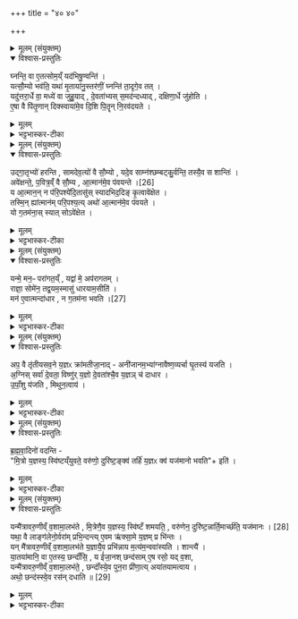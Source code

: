 +++
title = "४० ४०"

+++
<div class="js_include" url="/vedAH_yajuH/taittirIyam/sArasvata-vibhAgaH/saMhitA/sarva-prastutiH/6/6/07"  newLevelForH1="1" includeTitle="true">


<details><summary>मूलम् (संयुक्तम्)</summary>

घ्नन्ति॒ वा ए॒तत्सोम॒य्ँयद॑भिषु॒ण्वन्ति॒ यत्सौ॒म्यो भव॑ति॒ यथा॑ मृ॒ताया॑नु॒स्तर॑णीं॒ घ्नन्ति॑ ता॒दृगे॒व तद्यदु॑त्तरा॒र्धे वा॒ मध्ये॑ वा जुहु॒याद्दे॒वता॑भ्यस्स॒मद॑न्दध्याद्दक्षिणा॒र्धे जु॑होत्ये॒षा वै पि॑तृ॒णान्दिक्स्वाया॑मे॒व दि॒शि पि॒तॄन्नि॒रव॑दयत
</details>

<details open><summary>विश्वास-प्रस्तुतिः</summary>

घ्नन्ति॒ वा ए॒तत्सोम॒य्ँ यद॑भिषु॒ण्वन्ति॑ ।  
यत्सौ॒म्यो भव॑ति॒ यथा॑ मृ॒ताया॑नु॒स्तर॑णीं॒ घ्नन्ति॑ ता॒दृगे॒व तत् ।  
यदु॑त्तरा॒र्धे वा॒ मध्ये॑ वा जुहु॒याद् , दे॒वता॑भ्यस् स॒मद॑न्दध्याद् , दक्षिणा॒र्धे जु॑होति ।  
ए॒षा वै पि॑तृ॒णान् दिक्स्वाया॑मे॒व दि॒शि पि॒तॄन् नि॒रव॑दयते ।  
</details>

<details><summary>मूलम्</summary>

घ्नन्ति॒ वा ए॒तत्सोम॒य्ँ यद॑भिषु॒ण्वन्ति॑ ।  
यत्सौ॒म्यो भव॑ति॒ यथा॑ मृ॒ताया॑नु॒स्तर॑णीं॒ घ्नन्ति॑ ता॒दृगे॒व तत् ।  
यदु॑त्तरा॒र्धे वा॒ मध्ये॑ वा जुहु॒याद् , दे॒वता॑भ्यस् स॒मद॑न्दध्याद् , दक्षिणा॒र्धे जु॑होति ।  
ए॒षा वै पि॑तृ॒णान् दिक्स्वाया॑मे॒व दि॒शि पि॒तॄन् नि॒रव॑दयते ।  
</details>

<details><summary>भट्टभास्कर-टीका</summary>

1घ्नन्ति वा इत्यादि ॥ सोमस्य वधस्थानीयोभिषवः, तत्र सौम्यश्चरुः । मृतायानुस्तरणी वधस्थानीया, यथा मृताय पितृमेधे अनुस्तरणीं गां घ्नन्ति तत्तुल्यं तत्, अनु मरणानन्तरं स्तीर्यते अनयेति अनुस्तरणी, कर्मणि ल्युट् । यदुत्तरार्धे इत्यादि । सौम्यस्यायं देशः समत् कलहः । निष्कृष्य पृथक् स्वस्यां दिशि यजते ॥
</details>

<details><summary>मूलम् (संयुक्तम्)</summary>

उद्गा॒तृभ्यो॑ हरन्ति सामदेव॒त्यो॑ वै सौ॒म्यो यदे॒व साम्न॑श्छम्बट्कु॒र्वन्ति॒ तस्यै॒व स शान्ति॒रव॑ [26]  
ई॒क्ष॒न्ते॒ प॒वित्र॒व्ँवै सौ॒म्य आ॒त्मान॑मे॒व प॑वयन्ते॒ य आ॒त्मान॒न्न प॑रि॒पश्ये॑दि॒तासु॑स्स्यादभिद॒दिङ्कृ॒त्वावे॑क्षेत॒ तस्मि॒न्ह्या॑त्मान॑म्परि॒पश्य॒त्यथो॑ आ॒त्मान॑मे॒व प॑वयते॒ यो ग॒तम॑ना॒स्स्यात्सोऽवे॑क्षेत॒
</details>

<details open><summary>विश्वास-प्रस्तुतिः</summary>

उद्गा॒तृभ्यो॑ हरन्ति , सामदेव॒त्यो॑ वै सौ॒म्यो , यदे॒व साम्न॑श्छम्बट्कु॒र्वन्ति॒ तस्यै॒व स शान्तिः॑ ।  
अवे॑क्षन्ते॒, प॒वित्र॒व्ँ वै सौ॒म्य , आ॒त्मान॑मे॒व प॑वयन्ते ।[26]  
य आ॒त्मान॒न् न प॑रि॒पश्ये॑दि॒तासु॑स् स्यादभिद॒दिङ् कृ॒त्वावे॑क्षेत ।  
तस्मि॒न् ह्या॑त्मान॑म् परि॒पश्य॒त्य् अथो॑ आ॒त्मान॑मे॒व प॑वयते ।  
यो ग॒तम॑ना॒स् स्यात् सोऽवे॑क्षेत ।  
</details>

<details><summary>मूलम्</summary>

उद्गा॒तृभ्यो॑ हरन्ति , सामदेव॒त्यो॑ वै सौ॒म्यो , यदे॒व साम्न॑श्छम्बट्कु॒र्वन्ति॒ तस्यै॒व स शान्तिः॑ ।  
अवे॑क्षन्ते॒, प॒वित्र॒व्ँ वै सौ॒म्य , आ॒त्मान॑मे॒व प॑वयन्ते ।[26]  
य आ॒त्मान॒न् न प॑रि॒पश्ये॑दि॒तासु॑स् स्यादभिद॒दिङ् कृ॒त्वावे॑क्षेत ।  
तस्मि॒न् ह्या॑त्मान॑म् परि॒पश्य॒त्य् अथो॑ आ॒त्मान॑मे॒व प॑वयते ।  
यो ग॒तम॑ना॒स् स्यात् सोऽवे॑क्षेत ।  
</details>

<details><summary>भट्टभास्कर-टीका</summary>

2उद्गातृभ्य इत्यादि ॥ हरणं दानम् । साम देवता अस्य सौम्यस्य चरोः । तस्मात्साम्नो यच्छम्बट्कुर्वन्ति अन्तरयन्ति नाशयन्ति तस्य दोषस्य स सौम्यश्चरुः शान्तिश्शमनहेतुः । अवेक्षन्ते इति । सामर्थ्याच्चरावाज्यमानीयेति गम्यते । य आत्मानं न परिपश्येदिति वक्ष्यमाणत्वात् । तदवेक्षणेनात्मानं पवयन्ते शोधयन्ति । वृद्ध्यभावश्छान्दसः । अथ यद्यात्मानं न परिपश्येत् न सर्वत ईक्षेत इतासुस्स्यात् आज्यस्याल्पतया तत्रात्मादर्शने इतासुत्वं स्यात्, तस्मादभिददिं कृत्वाऽवेक्षेत नाल्प आज्ये अभित्वो ददाति ॥
</details>

<details><summary>मूलम् (संयुक्तम्)</summary>

यन्मे॒ मन॒ᳶ परा॑गत॒य्ँयद्वा॑ मे॒ अप॑रागतम् । राज्ञा॒ सोमे॑न॒ तद्व॒यम॒स्मासु॑ धारयाम॒सीति॒ मन॑ ए॒वात्मन्दा॑धार [27]  
न ग॒तम॑ना भव॒त्य्
</details>

<details open><summary>विश्वास-प्रस्तुतिः</summary>

यन्मे॒ मन॒ᳶ परा॑गत॒य्ँ , यद्वा॑ मे॒ अप॑रागतम् ।  
राज्ञा॒ सोमे॑न॒ तद्व॒यम॒स्मासु॑ धारयाम॒सीति॑ ।  
मन॑ ए॒वात्मन्दा॑धार , न ग॒तम॑ना भवति ।[27]  
</details>

<details><summary>मूलम्</summary>

यन्मे॒ मन॒ᳶ परा॑गत॒य्ँ , यद्वा॑ मे॒ अप॑रागतम् ।  
राज्ञा॒ सोमे॑न॒ तद्व॒यम॒स्मासु॑ धारयाम॒सीति॑ ।  
मन॑ ए॒वात्मन्दा॑धार , न ग॒तम॑ना भवति ।[27]  
</details>

<details><summary>भट्टभास्कर-टीका</summary>

3यन्मे मन इत्यादिरवेक्षणमन्त्रोनुष्टुप् ॥ यन्मे मनः परागतं मत्तो निष्क्रान्तं, यद्वा - यच्च मे मनः अपरागतं परागमनोन्मुखं राज्ञा राजनशीलेन सोमेन ओषधीनामीशेन तन्मनः अस्मास्वेव धारयामसि धारयामः । 'इदन्तो मसिः' । एवं कुर्वन् आत्मनि मनो धारयति, ततः प्रभृति न गतमना भवति ॥
</details>

<details><summary>मूलम् (संयुक्तम्)</summary>

अप॒ वै तृ॑तीयसव॒ने य॒ज्ञᳵ क्रा॑मतीजा॒नादनी॑जानम॒भ्या॑ग्नावैष्ण॒व्यर्चा घृ॒तस्य॑ यजत्य॒ग्निस्सर्वा॑ दे॒वता॒ विष्णु॑र्य॒ज्ञो दे॒वता॑श्चै॒व य॒ज्ञञ्च॑ दाधारोपाँ॒शु य॑जति मिथुन॒त्वाय॑
</details>

<details open><summary>विश्वास-प्रस्तुतिः</summary>

अप॒ वै तृ॑तीयसव॒ने य॒ज्ञᳵ क्रा॑मतीजा॒नाद् - अनी॑जानम॒भ्या॑ग्नावैष्ण॒व्यर्चा घृ॒तस्य॑ यजति ।  
अ॒ग्निस् सर्वा॑ दे॒वता॒ विष्णु॑र् य॒ज्ञो दे॒वता॑श्चै॒व य॒ज्ञञ् च॑ दाधार ।   
उ॒पाँ॒शु य॑जति , मिथुन॒त्वाय॑ ।  
</details>

<details><summary>मूलम्</summary>

अप॒ वै तृ॑तीयसव॒ने य॒ज्ञᳵ क्रा॑मतीजा॒नाद् - अनी॑जानम॒भ्या॑ग्नावैष्ण॒व्यर्चा घृ॒तस्य॑ यजति ।  
अ॒ग्निस् सर्वा॑ दे॒वता॒ विष्णु॑र् य॒ज्ञो दे॒वता॑श्चै॒व य॒ज्ञञ् च॑ दाधार ।   
उ॒पाँ॒शु य॑जति , मिथुन॒त्वाय॑ ।  
</details>

<details><summary>भट्टभास्कर-टीका</summary>

4अप वा इत्यादि ॥ इष्टवानीजानः । 'लिटः कानज्वा' । ईजानाद्यज्ञोऽपक्रामति अनीजानं लक्षीकृत्य । तत्राग्नावैष्णव्यर्चा धृतस्य यजति । उभयतस्सौम्यं परियजति । अन्यतरतो वा । केचित्तु - घृतस्याभियजतीति गच्छति तत्राभिगत इत्यत्रार्थेऽभिशब्दः । तन्मते ईजानाद्यज्ञोपगम्य अनीजानं क्रामति प्राप्नोतीति क्लिष्टान्वयः । अग्निस्सर्वा इत्यादि । गतम् । देवतानां सर्वज्ञस्य च सह धारणात् अनीजानं न गच्छति यज्ञः । मिथुनत्वायेति । उपांशुतया यागः सौम्येन चरुणा सह मिथुनं भवतीति ॥
</details>

<details><summary>मूलम् (संयुक्तम्)</summary>

ब्रह्मवा॒दिनो॑ वदन्ति मि॒त्रो य॒ज्ञस्य॒ स्वि॑ष्टय्ँयुवते॒ वरु॑णो॒ दुरि॑ष्ट॒ङ्क्व॑ तर्हि॑ य॒ज्ञᳵ क्व॑ यज॑मानो भव॒तीति॒
</details>

<details open><summary>विश्वास-प्रस्तुतिः</summary>

ब्र॒ह्म॒वा॒दिनो॑ वदन्ति -  
"मि॒त्रो य॒ज्ञस्य॒ स्वि॑ष्टय्ँयुवते॒ वरु॑णो॒ दुरि॑ष्ट॒ङ्क्व॑ तर्हि॑ य॒ज्ञᳵ क्व॑ यज॑मानो भवति"+ इति॑ ।  
</details>

<details><summary>मूलम्</summary>

ब्र॒ह्म॒वा॒दिनो॑ वदन्ति -  
"मि॒त्रो य॒ज्ञस्य॒ स्वि॑ष्टय्ँयुवते॒ वरु॑णो॒ दुरि॑ष्ट॒ङ्क्व॑ तर्हि॑ य॒ज्ञᳵ क्व॑ यज॑मानो भवति"+ इति॑ ।  
</details>

<details><summary>भट्टभास्कर-टीका</summary>

5ब्रह्मवादिन इत्यादि ॥ यज्ञस्य यत्स्विष्टं शोभनमिष्टं तद्युवते मिश्रयति दुरिष्टेन मित्रः दुरिष्टसंभवे तेन संस्पृष्टमेव स्विष्टं स्थापयति अनाराधितो मित्रः । वरुणश्च दुरिष्टं स्विष्टसंस्पृष्टमेव स्थापयति तस्य बाधकत्वेन । क्व तर्हि तदानीं तथा सति कस्मिन् फले दातृत्वेन यज्ञो वर्तते, अनिर्वृत्तप्रायत्वात्, यजमानश्च तदानीं क्व भवति यज्ञेन रहितः कस्मिन् फले भोक्तृत्वेन वर्तते इति ब्रह्मवादिनः प्रश्नं वदन्ति ॥
</details>

<details><summary>मूलम् (संयुक्तम्)</summary>

यन्मै॑त्रावरु॒णीव्ँव॒शामा॒लभ॑ते मि॒त्रेणै॒व [28]  
य॒ज्ञस्य॒ स्वि॑ष्टँ शमयति॒ वरु॑णेन॒ दुरि॑ष्ट॒न्नार्ति॒मार्च्छ॑ति॒ यज॑मानो॒ यथा॒ वै लाङ्ग॑लेनो॒र्वरा॑म्प्रभि॒न्दन्त्ये॒वमृ॑क्सा॒मे य॒ज्ञम्प्र भि॑न्तो॒ यन्मै॑त्रावरु॒णीव्ँव॒शामा॒लभ॑ते य॒ज्ञायै॒व प्रभि॑न्नाय म॒त्य॑म॒न्ववा॑स्यति॒ शान्त्यै॑ या॒तया॑मानि॒ वा ए॒तस्य॒ छन्दाँ॑सि॒ य ई॑जा॒नश्छन्द॑सामे॒ष रसो॒ यद्व॒शा यन्मै॑त्रावरु॒णीव्ँव॒शामा॒लभ॑ते॒ छन्दाँ॑स्ये॒व पुन॒रा प्री॑णा॒त्यया॑तयामत्वा॒याथो॒ छन्द॑स्स्वे॒व रस॑न्दधाति ॥ [29]  
</details>

<details open><summary>विश्वास-प्रस्तुतिः</summary>

यन्मै॑त्रावरु॒णीव्ँ व॒शामा॒लभ॑ते , मि॒त्रेणै॒व य॒ज्ञस्य॒ स्वि॑ष्टँ शमयति॒ ,
वरु॑णेन॒ दुरि॑ष्ट॒न्नार्ति॒मार्च्छ॑ति॒ यज॑मानः । [28]  
यथा॒ वै लाङ्ग॑लेनो॒र्वरा॑म् प्रभि॒न्दन्त्य् ए॒वम ऋ॑क्सा॒मे य॒ज्ञम् प्र भि॑न्तः ।  
यन् मै॑त्रावरु॒णीव्ँ व॒शामा॒लभ॑ते य॒ज्ञायै॒व प्रभि॑न्नाय म॒त्य॑म॒न्ववा॑स्यति । शान्त्यै॑ ।  
या॒तया॑मानि॒ वा ए॒तस्य॒ छन्दाँ॑सि॒ , य ई॑जा॒नश् छन्द॑साम् ए॒ष रसो॒ यद् व॒शा,   
यन्मै॑त्रावरु॒णीव्ँ व॒शामा॒लभ॑ते॒ , छन्दाँ॑स्ये॒व पुन॒रा प्री॑णा॒त्य् अया॑तयामत्वाय ।  
अथो॒ छन्द॑स्स्वे॒व रस॑न् दधाति ॥ [29]  
</details>

<details><summary>मूलम्</summary>

यन्मै॑त्रावरु॒णीव्ँ व॒शामा॒लभ॑ते , मि॒त्रेणै॒व य॒ज्ञस्य॒ स्वि॑ष्टँ शमयति॒ ,
वरु॑णेन॒ दुरि॑ष्ट॒न्नार्ति॒मार्च्छ॑ति॒ यज॑मानः । [28]  
यथा॒ वै लाङ्ग॑लेनो॒र्वरा॑म् प्रभि॒न्दन्त्य् ए॒वम ऋ॑क्सा॒मे य॒ज्ञम् प्र भि॑न्तः ।  
यन् मै॑त्रावरु॒णीव्ँ व॒शामा॒लभ॑ते य॒ज्ञायै॒व प्रभि॑न्नाय म॒त्य॑म॒न्ववा॑स्यति । शान्त्यै॑ ।  
या॒तया॑मानि॒ वा ए॒तस्य॒ छन्दाँ॑सि॒ , य ई॑जा॒नश् छन्द॑साम् ए॒ष रसो॒ यद् व॒शा,   
यन्मै॑त्रावरु॒णीव्ँ व॒शामा॒लभ॑ते॒ , छन्दाँ॑स्ये॒व पुन॒रा प्री॑णा॒त्य् अया॑तयामत्वाय ।  
अथो॒ छन्द॑स्स्वे॒व रस॑न् दधाति ॥ [29]  
</details>

<details><summary>भट्टभास्कर-टीका</summary>

6यदित्यादि ॥ मैत्रावरुण्या वशाया विधिः । शमयतीति । दुरिष्टासंसर्गः स्विष्टस्य शान्तिः, स्विष्टाविरोधित्वं दुरिष्टस्य शान्तिः । ततश्चोभयसमीकरणात् यज्ञं चाविकलं निर्वर्त्य यजमानो नार्तिं गच्छति फलहानिं न भजते । किंचेत्याह - येत्यादि । यथा उर्वरां सर्वसस्योत्पत्त्याधारभूतां भूमिं लाङ्गलेन प्रभिन्दन्ति प्रकर्षेण कृषन्ति, एवं ऋक्सामे यज्ञं प्रभिन्तः प्रकृष्टक्षेत्रफलप्रदानशक्तं कुरुतः । तत्र मैत्रावरुणी वशा यज्ञक्षेत्रस्य मत्यस्थानीया, शक्त्यानयनार्थं द्रव्यं मत्यम् । मत्यमन्ववास्यति कर्षणानन्तरं प्रक्षिपति । तच्छान्त्यै कर्षणहिंसाशमनाय भवति । किंचेत्याह - यातयामानीत्यादि । यातयामानि गतरसानि ईजानस्य छन्दांसि, बहुश उपयुक्तत्वात् । वशानामैषा छन्दसां रसः, ततस्तया छन्दांसि पुनराप्रीणाति आभिमुख्येन तर्पयति । तत् छन्दसामयातयामत्वाय भवति । अथो अपि च छन्दस्सु गतरसेषु पुनः रसं दधाति स्थापयति, छन्दसां रसत्वाद्वशायाः ॥


इति षष्ठे षष्ठे सप्तमोनुवाकः ॥  
</details>

</div>